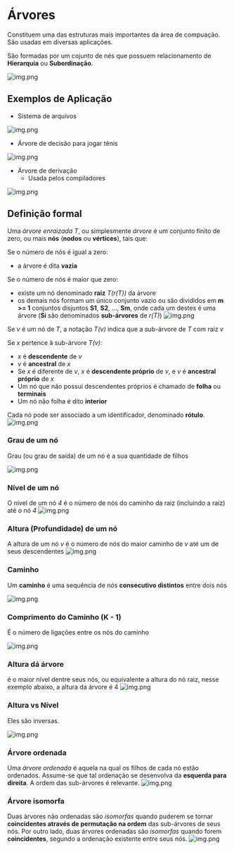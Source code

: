 # Árvores
Constituem uma das estruturas mais importantes da área de compuação. São usadas em diversas aplicações.

São formadas por um cojunto de nés que possuem relacionamento de **Hierarquia** ou **Subordinação**.

![img.png](../img/Arvores/Árvore.png)

## Exemplos de Aplicação
- Sistema de arquivos

![img.png](../img/Arvores/Sistemas%20de%20Arquivo.png)
- Árvore de decisão para jogar tênis

![img.png](../img/Arvores/Árvore%20de%20decisão.png)
- Árvore de derivação
  - Usada pelos compiladores

![img.png](../img/Arvores/Árvore%20de%20derivação.png)

## Definição formal
Uma *árvore enraizada T*, ou simplesmente *árvore* é um conjunto finito de zero, ou mais **nós** (**nodos** ou **vértices**), tais que:

Se o número de nós é igual a zero:
- a árvore é dita **vazia**

Se o número de nós é maior que zero:
- existe um nó denominado **raiz** *T(r(T))* da árvore
- os demais nós formam um único conjunto vazio ou são divididos em **m >= 1** conjuntos disjuntos **S1**, **S2**, ..., **Sm**, onde cada um destes é uma árvore (**Si** são denominados **sub-árvores** de _r(T)_)
![img.png](../img/Arvores/Subárvores%20são%20árvores.png)

Se _v_ é um nó de _T_, a notação _T(v)_ indica que a sub-árvore de _T_ com raiz _v_

Se _x_ pertence à sub-árvore _T(v)_:
- _x_ é **descendente** de _v_
- _v_ é **ancestral** de _x_
- Se _x_ é diferente de _v_, _x_ é **descendente próprio** de _v_, e _v_ é **ancestral próprio** de _x_
- Um nó que não possui descendentes próprios é chamado de **folha** ou **terminais**
- Um nó não folha é dito **interior**

Cada nó pode ser associado a um identificador, denominado **rótulo**.
![img.png](../img/Arvores/Identificador.png)

### Grau de um nó
Grau (ou grau de saída) de um nó é a sua quantidade de filhos

![img.png](../img/Arvores/Grau%20de%20um%20nó.png)

### Nível de um nó
O nível de um nó _4_ é o número de nós do caminho da raiz (incluindo a raiz) até o nó _4_
![img.png](../img/Arvores/Nível%20de%20um%20nó.png)

### Altura (Profundidade) de um nó
A altura de um nó *v* é o número de nós do maior caminho de _v_ até um de seus descendentes
![img.png](../img/Arvores/Altura%20de%20um%20nó.png)

### Caminho
Um **caminho** é uma sequência de nós **consecutivo distintos** entre dois nós

![img.png](../img/Arvores/Caminho.png)

### Comprimento do Caminho (K - 1)
É o número de ligações entre os nós do caminho

![img.png](../img/Arvores/Comprimento%20do%20Caminho.png)

### Altura dá árvore
é o maior nível dentre seus nós, ou equivalente a altura do nó raiz, nesse exemplo abaixo, a altura da árvore é 4
![img.png](../img/Arvores/Nível%20de%20um%20nó.png)

### Altura vs Nível
Eles são inversas.

![img.png](../img/Arvores/Altura%20vs%20Nível.png)

### Árvore ordenada
Uma _árvore ordenada_ é aquela na qual os filhos de cada nó estão ordenados. Assume-se que tal ordenação se desenvolva da **esquerda para direita**. A ordem das sub-árvores é relevante.
![img.png](../img/Arvores/Árvores%20Ordenadas.png)

### Árvore isomorfa
Duas árvores não ordenadas são _isomorfas_ quando puderem se tornar **coincidentes através de permutação na ordem** das sub-árvores de seus nós. Por outro lado, duas árvores ordenadas são _isomorfas_ quando forem **coincidentes**, segundo a ordenação existente entre seus nós.
![img.png](../img/Arvores/Árvores%20isomorfas.png)